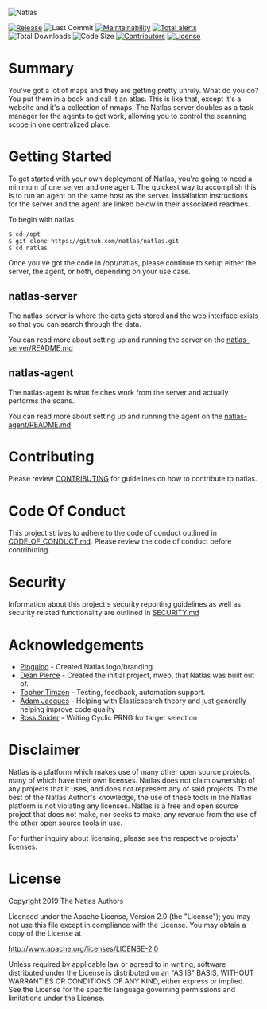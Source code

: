 ![Natlas](https://0xda.de/img/natlas-1000px.png)

[![Release](https://img.shields.io/github/release/natlas/natlas.svg)](https://github.com/natlas/natlas/releases/latest)
![Last Commit](https://img.shields.io/github/last-commit/natlas/natlas.svg)
[![Maintainability](https://api.codeclimate.com/v1/badges/b2bd7a586e80282d3ea1/maintainability)](https://codeclimate.com/github/natlas/natlas/maintainability)
[![Total alerts](https://img.shields.io/lgtm/alerts/g/natlas/natlas.svg?logo=lgtm&logoWidth=18)](https://lgtm.com/projects/g/natlas/natlas/alerts/)
![Total Downloads](https://img.shields.io/github/downloads/natlas/natlas/total.svg)
![Code Size](https://img.shields.io/github/languages/code-size/natlas/natlas.svg)
[![Contributors](https://img.shields.io/github/contributors/natlas/natlas.svg)](https://github.com/natlas/natlas/graphs/contributors)
[![License](https://img.shields.io/badge/license-Apache%202-blue.svg?style=flat)](LICENSE)


# Summary

You've got a lot of maps and they are getting pretty unruly. What do you do? You put them in a book and call it an atlas. This is like that, except it's a website and it's a collection of nmaps. The Natlas server doubles as a task manager for the agents to get work, allowing you to control the scanning scope in one centralized place.


# Getting Started

To get started with your own deployment of Natlas, you're going to need a minimum of one server and one agent. The quickest way to accomplish this is to run an agent on the same host as the server. Installation instructions for the server and the agent are linked below in their associated readmes.

To begin with natlas:
```
$ cd /opt
$ git clone https://github.com/natlas/natlas.git
$ cd natlas
```

Once you've got the code in /opt/natlas, please continue to setup either the server, the agent, or both, depending on your use case.


## natlas-server

The natlas-server is where the data gets stored and the web interface exists so that you can search through the data.

You can read more about setting up and running the server on the [natlas-server/README.md](natlas-server/README.md)


## natlas-agent

The natlas-agent is what fetches work from the server and actually performs the scans.

You can read more about setting up and running the agent on the [natlas-agent/README.md](natlas-agent/README.md)

# Contributing
Please review [CONTRIBUTING](CONTRIBUTING.md) for guidelines on how to contribute to natlas.

# Code Of Conduct
This project strives to adhere to the code of conduct outlined in [CODE_OF_CONDUCT.md](CODE_OF_CONDUCT.md). Please review the code of conduct before contributing.

# Security
Information about this project's security reporting guidelines as well as security related functionality are outlined in [SECURITY.md](SECURITY.md)

# Acknowledgements

* [Pinguino](http://www.pinguinokolb.com/) - Created Natlas logo/branding.
* [Dean Pierce](https://github.com/pierce403) - Created the initial project, nweb, that Natlas was built out of.
* [Topher Timzen](https://github.com/tophertimzen) - Testing, feedback, automation support.
* [Adam Jacques](https://github.com/ajacques) - Helping with Elasticsearch theory and just generally helping improve code quality
* [Ross Snider](https://github.com/rosswsnider) - Writing Cyclic PRNG for target selection

# Disclaimer

Natlas is a platform which makes use of many other open source projects, many of which have their own licenses. Natlas does not claim ownership of any projects that it uses, and does not represent any of said projects. To the best of the Natlas Author's knowledge, the use of these tools in the Natlas platform is not violating any licenses. Natlas is a free and open source project that does not make, nor seeks to make, any revenue from the use of the other open source tools in use.

For further inquiry about licensing, please see the respective projects' licenses.


# License

Copyright 2019 The Natlas Authors

Licensed under the Apache License, Version 2.0 (the "License");
you may not use this file except in compliance with the License.
You may obtain a copy of the License at

   http://www.apache.org/licenses/LICENSE-2.0

Unless required by applicable law or agreed to in writing, software
distributed under the License is distributed on an "AS IS" BASIS,
WITHOUT WARRANTIES OR CONDITIONS OF ANY KIND, either express or implied.
See the License for the specific language governing permissions and
limitations under the License.
